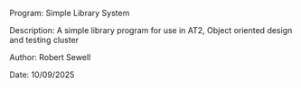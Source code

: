 Program:        Simple Library System

Description:    A simple library program for use in AT2,
                Object oriented design and testing cluster

Author:         Robert Sewell

Date:           10/09/2025
